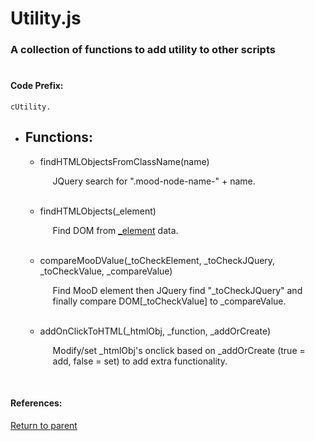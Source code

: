 # <a id="title"/> Utility.js
### <a id="description"/> A collection of functions to add utility to other scripts
#

#### <a id="codeprefix"/> Code Prefix:
    cUtility.

* <a id="functions"/> <h2> Functions: </h2>

	* <a id="findhtmlobjectsfromclassname"/> findHTMLObjectsFromClassName(name) <p style="padding-left: 20px;"> JQuery search for ".mood-node-name-" + name.</p>
	<br>

	* <a id="findhtmlobjects"/> findHTMLObjects(_element) <p style="padding-left: 20px;"> Find DOM from [_element](/Code/Main%20Code/Element/README.md) data.</p>
	<br>

	* <a id="comparemoodvalue"/> compareMooDValue(_toCheckElement, _toCheckJQuery, _toCheckValue, _compareValue) <p style="padding-left: 20px;"> Find MooD element then JQuery find "_toCheckJQuery" and finally compare DOM[_toCheckValue] to _compareValue.</p>
	<br>

	* <a id="addonclicktohtml"/> addOnClickToHTML(_htmlObj, _function, _addOrCreate) <p style="padding-left: 20px;"> Modify/set _htmlObj's onclick based on _addOrCreate (true = add, false = set) to add extra functionality.</p>
	<br>

#### References: 
  
[Return to parent](/README.md)